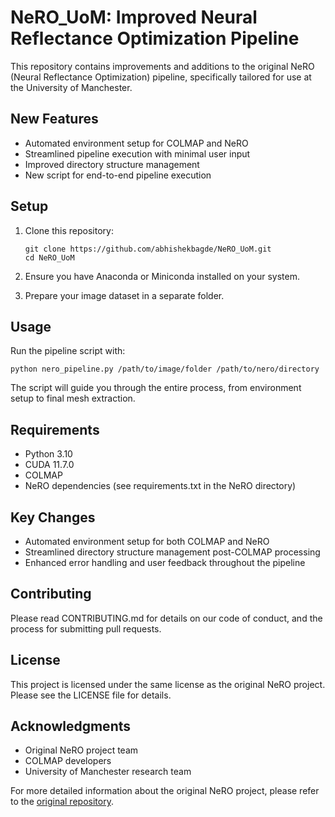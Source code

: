 ﻿# NeRO_UoM: Improved Neural Reflectance Optimization Pipeline

This repository contains improvements and additions to the original NeRO (Neural Reflectance Optimization) pipeline, specifically tailored for use at the University of Manchester.

## New Features

- Automated environment setup for COLMAP and NeRO
- Streamlined pipeline execution with minimal user input
- Improved directory structure management
- New script for end-to-end pipeline execution

## Setup

1. Clone this repository:
   ```
   git clone https://github.com/abhishekbagde/NeRO_UoM.git
   cd NeRO_UoM
   ```

2. Ensure you have Anaconda or Miniconda installed on your system.

3. Prepare your image dataset in a separate folder.

## Usage

Run the pipeline script with:

```
python nero_pipeline.py /path/to/image/folder /path/to/nero/directory
```

The script will guide you through the entire process, from environment setup to final mesh extraction.

## Requirements

- Python 3.10
- CUDA 11.7.0
- COLMAP
- NeRO dependencies (see requirements.txt in the NeRO directory)

## Key Changes

- Automated environment setup for both COLMAP and NeRO
- Streamlined directory structure management post-COLMAP processing
- Enhanced error handling and user feedback throughout the pipeline

## Contributing

Please read CONTRIBUTING.md for details on our code of conduct, and the process for submitting pull requests.

## License

This project is licensed under the same license as the original NeRO project. Please see the LICENSE file for details.

## Acknowledgments

- Original NeRO project team
- COLMAP developers
- University of Manchester research team

For more detailed information about the original NeRO project, please refer to the [original repository](https://github.com/zju3dv/NeRO).